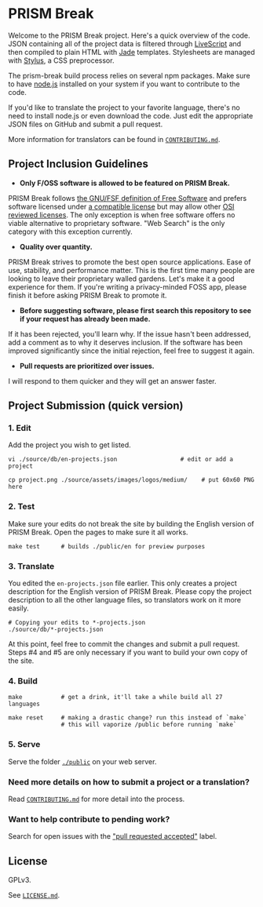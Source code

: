 # PRISM Break

Welcome to the PRISM Break project. Here's a quick overview of the code. JSON containing all of the project data is filtered through [LiveScript](https://livescript.net/) and then compiled to plain HTML with [Jade](https://pugjs.org/) templates. Stylesheets are managed with [Stylus](http://stylus-lang.com/), a CSS preprocessor.

The prism-break build process relies on several npm packages. Make sure to have [node.js](https://nodejs.org/) installed on your system if you want to contribute to the code.

If you'd like to translate the project to your favorite language, there's no need to install node.js or even download the code. Just edit the appropriate JSON files on GitHub and submit a pull request.

More information for translators can be found in [`CONTRIBUTING.md`](CONTRIBUTING.md).

## Project Inclusion Guidelines

 - **Only F/OSS software is allowed to be featured on PRISM Break.**

PRISM Break follows [the GNU/FSF definition of Free Software](https://www.gnu.org/philosophy/free-sw.html) and prefers software licensed under [a compatible license](https://www.gnu.org/licenses/license-list.html) but may allow other [OSI reviewed licenses](https://opensource.org/licenses). The only exception is when free software offers no viable alternative to proprietary software. "Web Search" is the only category with this exception currently.

 - **Quality over quantity.**

PRISM Break strives to promote the best open source applications. Ease of use, stability, and performance matter. This is the first time many people are looking to leave their proprietary walled gardens. Let's make it a good experience for them. If you're writing a privacy-minded FOSS app, please finish it before asking PRISM Break to promote it.

 - **Before suggesting software, please first search this repository to see if your request has already been made.**

If it has been rejected, you'll learn why. If the issue hasn't been addressed, add a comment as to why it deserves inclusion. If the software has been improved significantly since the initial rejection, feel free to suggest it again.

 - **Pull requests are prioritized over issues.**

I will respond to them quicker and they will get an answer faster.


## Project Submission (quick version)

### 1. Edit

Add the project you wish to get listed.

    vi ./source/db/en-projects.json                  # edit or add a project

    cp project.png ./source/assets/images/logos/medium/    # put 60x60 PNG here

### 2. Test

Make sure your edits do not break the site by building the English version of PRISM Break. Open the pages to make sure it all works.

    make test      # builds ./public/en for preview purposes

### 3. Translate

You edited the `en-projects.json` file earlier. This only creates a project description for the English version of PRISM Break. Please copy the project description to all the other language files, so translators work on it more easily.

    # Copying your edits to *-projects.json
    ./source/db/*-projects.json

At this point, feel free to commit the changes and submit a pull request. Steps #4 and #5 are only necessary if you want to build your own copy of the site.

### 4. Build

    make           # get a drink, it'll take a while build all 27 languages

    make reset     # making a drastic change? run this instead of `make`
                   # this will vaporize /public before running `make`

### 5. Serve

Serve the folder [`./public`](./public/) on your web server.

### Need more details on how to submit a project or a translation?

Read [`CONTRIBUTING.md`](CONTRIBUTING.md) for more detail into the process.

### Want to help contribute to pending work?

Search for open issues with the ["pull requested accepted"](https://github.com/nylira/prism-break/labels/pull%20request%20accepted) label.

## License

GPLv3.

See [`LICENSE.md`](LICENSE.md).
